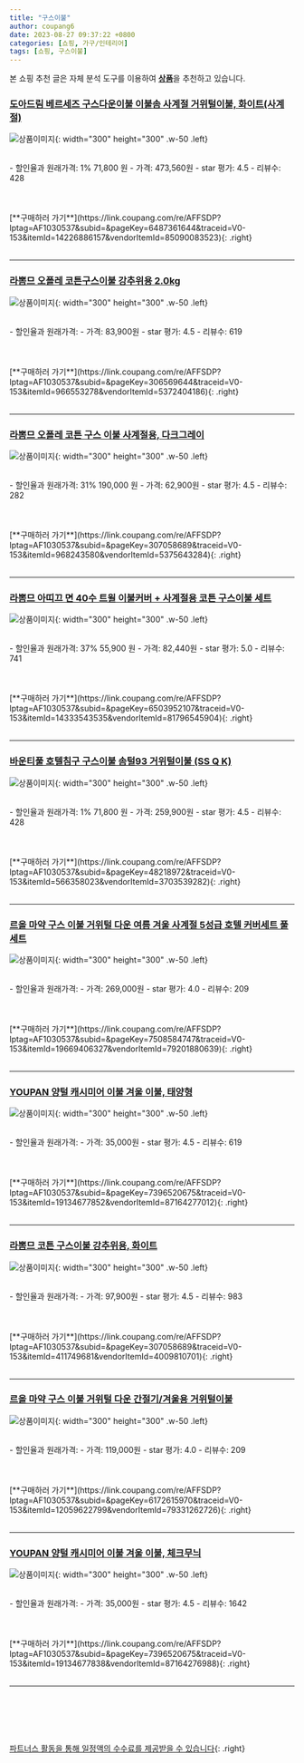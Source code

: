 ```yaml
---
title: "구스이불"
author: coupang6
date: 2023-08-27 09:37:22 +0800
categories: [쇼핑, 가구/인테리어]
tags: [쇼핑, 구스이불]
---
```


본 쇼핑 추천 글은 자체 분석 도구를 이용하여 [**상품**](https://link.coupang.com/a/bao1ui)을 추천하고 있습니다.

### [도아드림 베르세즈 구스다운이불 이불솜 사계절 거위털이불, 화이트(사계절)](https://link.coupang.com/re/AFFSDP?lptag=AF1030537&subid=&pageKey=6487361644&traceid=V0-153&itemId=14226886157&vendorItemId=85090083523)

![상품이미지](https://thumbnail6.coupangcdn.com/thumbnails/remote/230x230ex/image/vendor_inventory/1a0a/d0fe6b985423f7fa811aa2c1a06fb0236e19a605f45966a594d2e3fd899f.jpg){: width="300" height="300" .w-50 .left}


<br>
- 할인율과 원래가격: 1%  71,800   원
- 가격: 473,560원
- star 평가: 4.5
- 리뷰수: 428
<br>
<br>
<br>
<br>
[**구매하러 가기**](https://link.coupang.com/re/AFFSDP?lptag=AF1030537&subid=&pageKey=6487361644&traceid=V0-153&itemId=14226886157&vendorItemId=85090083523){: .right}
<br>
<br>

---

### [라뽐므 오폴레 코튼구스이불 강추위용 2.0kg](https://link.coupang.com/re/AFFSDP?lptag=AF1030537&subid=&pageKey=306569644&traceid=V0-153&itemId=966553278&vendorItemId=5372404186)

![상품이미지](https://thumbnail9.coupangcdn.com/thumbnails/remote/230x230ex/image/retail/images/4582755888537444-322cec70-8c09-4549-b8d4-50a7b8991e3f.jpg){: width="300" height="300" .w-50 .left}


<br>
- 할인율과 원래가격: 
- 가격: 83,900원
- star 평가: 4.5
- 리뷰수: 619
<br>
<br>
<br>
<br>
[**구매하러 가기**](https://link.coupang.com/re/AFFSDP?lptag=AF1030537&subid=&pageKey=306569644&traceid=V0-153&itemId=966553278&vendorItemId=5372404186){: .right}
<br>
<br>

---

### [라뽐므 오폴레 코튼 구스 이불 사계절용, 다크그레이](https://link.coupang.com/re/AFFSDP?lptag=AF1030537&subid=&pageKey=307058689&traceid=V0-153&itemId=968243580&vendorItemId=5375643284)

![상품이미지](https://thumbnail7.coupangcdn.com/thumbnails/remote/230x230ex/image/retail/images/3760809517998877-601d7ddf-b365-4797-9947-88d4c0f97f7a.jpg){: width="300" height="300" .w-50 .left}


<br>
- 할인율과 원래가격: 31%  190,000   원
- 가격: 62,900원
- star 평가: 4.5
- 리뷰수: 282
<br>
<br>
<br>
<br>
[**구매하러 가기**](https://link.coupang.com/re/AFFSDP?lptag=AF1030537&subid=&pageKey=307058689&traceid=V0-153&itemId=968243580&vendorItemId=5375643284){: .right}
<br>
<br>

---

### [라뽐므 아띠끄 면 40수 트윌 이불커버 + 사계절용 코튼 구스이불 세트](https://link.coupang.com/re/AFFSDP?lptag=AF1030537&subid=&pageKey=6503952107&traceid=V0-153&itemId=14333543535&vendorItemId=81796545904)

![상품이미지](https://thumbnail7.coupangcdn.com/thumbnails/remote/230x230ex/image/rs_quotation_api/ernfu122/acb49759a6b44437983dd1b12c5a688a.jpg){: width="300" height="300" .w-50 .left}


<br>
- 할인율과 원래가격: 37%  55,900   원
- 가격: 82,440원
- star 평가: 5.0
- 리뷰수: 741
<br>
<br>
<br>
<br>
[**구매하러 가기**](https://link.coupang.com/re/AFFSDP?lptag=AF1030537&subid=&pageKey=6503952107&traceid=V0-153&itemId=14333543535&vendorItemId=81796545904){: .right}
<br>
<br>

---

### [바운티풀 호텔침구 구스이불 솜털93 거위털이불 (SS Q K)](https://link.coupang.com/re/AFFSDP?lptag=AF1030537&subid=&pageKey=48218972&traceid=V0-153&itemId=566358023&vendorItemId=3703539282)

![상품이미지](https://thumbnail10.coupangcdn.com/thumbnails/remote/230x230ex/image/vendor_inventory/56c9/fa2451e781ae21c8ea5900083144eccaa1fcea6716c93e72288a175aead6.jpg){: width="300" height="300" .w-50 .left}


<br>
- 할인율과 원래가격: 1%  71,800   원
- 가격: 259,900원
- star 평가: 4.5
- 리뷰수: 428
<br>
<br>
<br>
<br>
[**구매하러 가기**](https://link.coupang.com/re/AFFSDP?lptag=AF1030537&subid=&pageKey=48218972&traceid=V0-153&itemId=566358023&vendorItemId=3703539282){: .right}
<br>
<br>

---

### [르올 마약 구스 이불 거위털 다운 여름 겨울 사계절 5성급 호텔 커버세트 풀세트](https://link.coupang.com/re/AFFSDP?lptag=AF1030537&subid=&pageKey=7508584747&traceid=V0-153&itemId=19669406327&vendorItemId=79201880639)

![상품이미지](https://thumbnail6.coupangcdn.com/thumbnails/remote/230x230ex/image/vendor_inventory/573d/fc387d891f33c549fae71658f9f49cfe9690facf49711f5d94d6a7c075b0.jpg){: width="300" height="300" .w-50 .left}


<br>
- 할인율과 원래가격: 
- 가격: 269,000원
- star 평가: 4.0
- 리뷰수: 209
<br>
<br>
<br>
<br>
[**구매하러 가기**](https://link.coupang.com/re/AFFSDP?lptag=AF1030537&subid=&pageKey=7508584747&traceid=V0-153&itemId=19669406327&vendorItemId=79201880639){: .right}
<br>
<br>

---

### [YOUPAN 양털 캐시미어 이불 겨울 이불, 태양형](https://link.coupang.com/re/AFFSDP?lptag=AF1030537&subid=&pageKey=7396520675&traceid=V0-153&itemId=19134677852&vendorItemId=87164277012)

![상품이미지](https://thumbnail7.coupangcdn.com/thumbnails/remote/230x230ex/image/vendor_inventory/bb82/24aaf24cbae83036918f37fa7d27d3c5c1569662711c4005877cd84144ba.jpg){: width="300" height="300" .w-50 .left}


<br>
- 할인율과 원래가격: 
- 가격: 35,000원
- star 평가: 4.5
- 리뷰수: 619
<br>
<br>
<br>
<br>
[**구매하러 가기**](https://link.coupang.com/re/AFFSDP?lptag=AF1030537&subid=&pageKey=7396520675&traceid=V0-153&itemId=19134677852&vendorItemId=87164277012){: .right}
<br>
<br>

---

### [라뽐므 코튼 구스이불 강추위용, 화이트](https://link.coupang.com/re/AFFSDP?lptag=AF1030537&subid=&pageKey=307058689&traceid=V0-153&itemId=411749681&vendorItemId=4009810701)

![상품이미지](https://thumbnail6.coupangcdn.com/thumbnails/remote/230x230ex/image/retail/images/2024107029788021-31cce5c2-2705-44bf-b1b4-67070bc8a3d0.jpg){: width="300" height="300" .w-50 .left}


<br>
- 할인율과 원래가격: 
- 가격: 97,900원
- star 평가: 4.5
- 리뷰수: 983
<br>
<br>
<br>
<br>
[**구매하러 가기**](https://link.coupang.com/re/AFFSDP?lptag=AF1030537&subid=&pageKey=307058689&traceid=V0-153&itemId=411749681&vendorItemId=4009810701){: .right}
<br>
<br>

---

### [르올 마약 구스 이불 거위털 다운 간절기/겨울용 거위털이불](https://link.coupang.com/re/AFFSDP?lptag=AF1030537&subid=&pageKey=6172615970&traceid=V0-153&itemId=12059622799&vendorItemId=79331262726)

![상품이미지](https://thumbnail10.coupangcdn.com/thumbnails/remote/230x230ex/image/vendor_inventory/3ca4/edf6a0a20665b4ba8046259cf9ca95bfb4c4ba50fefecc461c369ea5a0ae.jpg){: width="300" height="300" .w-50 .left}


<br>
- 할인율과 원래가격: 
- 가격: 119,000원
- star 평가: 4.0
- 리뷰수: 209
<br>
<br>
<br>
<br>
[**구매하러 가기**](https://link.coupang.com/re/AFFSDP?lptag=AF1030537&subid=&pageKey=6172615970&traceid=V0-153&itemId=12059622799&vendorItemId=79331262726){: .right}
<br>
<br>

---

### [YOUPAN 양털 캐시미어 이불 겨울 이불, 체크무늬](https://link.coupang.com/re/AFFSDP?lptag=AF1030537&subid=&pageKey=7396520675&traceid=V0-153&itemId=19134677838&vendorItemId=87164276988)

![상품이미지](https://thumbnail10.coupangcdn.com/thumbnails/remote/230x230ex/image/vendor_inventory/c33c/d0c47e7b31194deed69c498190e10e378d20da63b249222889eedbc3975d.jpg){: width="300" height="300" .w-50 .left}


<br>
- 할인율과 원래가격: 
- 가격: 35,000원
- star 평가: 4.5
- 리뷰수: 1642
<br>
<br>
<br>
<br>
[**구매하러 가기**](https://link.coupang.com/re/AFFSDP?lptag=AF1030537&subid=&pageKey=7396520675&traceid=V0-153&itemId=19134677838&vendorItemId=87164276988){: .right}
<br>
<br>

---
<br><br><br><br><br> [파트너스 활동을 통해 일정액의 수수료를 제공받을 수 있습니다](https://link.coupang.com/a/bao1ui){: .right}